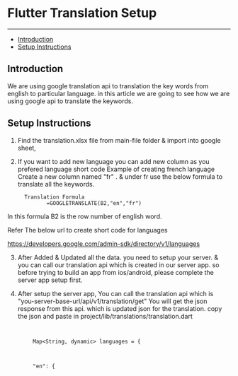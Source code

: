 # Flutter Translation Setup

---

- [Introduction](#section-1)
- [Setup Instructions](#section-2)



<a name="section-1"></a>
## Introduction
We are using google translation api to translation the key words from english to particular language. in this article we are going to see how we are using google api to translate the keywords.

<a name="section-2"></a>
## Setup Instructions

1. Find the translation.xlsx file from main-file folder & import into google sheet, 

2. If you want to add new language you can add new column as you prefered language short code
     Example of creating french language
       Create a new column named "fr" . & under fr use the below formula to translate all the keywords.
        
         Translation Formula 
                =GOOGLETRANSLATE(B2,"en","fr")
 
  In this formula B2 is the row number of english word.
 
 
Refer The below url to create short code for languages
 
https://developers.google.com/admin-sdk/directory/v1/languages


3. After Added & Updated all the data. you need to setup your server. & you can call our translation api which is created in our server app. so before trying to build an app from ios/android, please complete the server app setup first.
 
4. After setup the server app,
You can call the translation api which is "you-server-base-url/api/v1/translation/get"
You will get the json response from this api. which is updated json for the translation.
copy the json and paste in project/lib/translations/translation.dart

```flutter


		Map<String, dynamic> languages = {

	

		"en": {

```